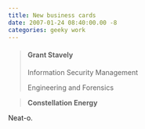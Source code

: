 ```yaml
---
title: New business cards
date: 2007-01-24 08:40:00.00 -8
categories: geeky work
---
```

> #### Grant Stavely
> Information Security Management
>
> Engineering and Forensics

> **Constellation Energy**

Neat-o.